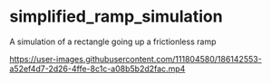 # simplified_ramp_simulation
A simulation of a rectangle going up a frictionless ramp


https://user-images.githubusercontent.com/111804580/186142553-a52ef4d7-2d26-4ffe-8c1c-a08b5b2d2fac.mp4






